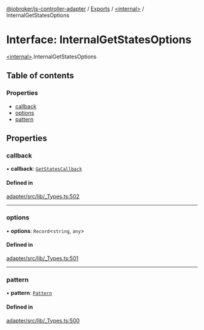 [@iobroker/js-controller-adapter](../README.md) / [Exports](../modules.md) / [\<internal\>](../modules/internal_.md) / InternalGetStatesOptions

# Interface: InternalGetStatesOptions

[\<internal\>](../modules/internal_.md).InternalGetStatesOptions

## Table of contents

### Properties

- [callback](internal_.InternalGetStatesOptions.md#callback)
- [options](internal_.InternalGetStatesOptions.md#options)
- [pattern](internal_.InternalGetStatesOptions.md#pattern)

## Properties

### callback

• **callback**: [`GetStatesCallback`](../modules/internal_.md#getstatescallback)

#### Defined in

[adapter/src/lib/_Types.ts:502](https://github.com/ioBroker/ioBroker.js-controller/blob/6037ce8ae/packages/adapter/src/lib/_Types.ts#L502)

___

### options

• **options**: `Record`\<`string`, `any`\>

#### Defined in

[adapter/src/lib/_Types.ts:501](https://github.com/ioBroker/ioBroker.js-controller/blob/6037ce8ae/packages/adapter/src/lib/_Types.ts#L501)

___

### pattern

• **pattern**: [`Pattern`](../modules/internal_.md#pattern)

#### Defined in

[adapter/src/lib/_Types.ts:500](https://github.com/ioBroker/ioBroker.js-controller/blob/6037ce8ae/packages/adapter/src/lib/_Types.ts#L500)

